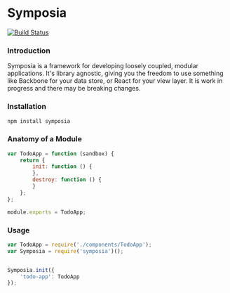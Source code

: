 Symposia 
========

[![Build Status](https://travis-ci.org/paulosborne/symposia.svg?branch=master)](https://travis-ci.org/paulosborne/symposia)


### Introduction

Symposia is a framework for developing loosely coupled, modular applications. It's library agnostic, giving you the freedom to use something like Backbone for your data store, or React for your view layer. It is work in progress and there may be breaking  changes.

### Installation

```javascript
npm install symposia
```

### Anatomy of a Module

```javascript
var TodoApp = function (sandbox) {
	return {
		init: function () {
		},
		destroy: function () {
		}
	};
};

module.exports = TodoApp;
```
### Usage

```javascript
var TodoApp = require('./components/TodoApp');
var Symposia = require('symposia')();


Symposia.init({
	'todo-app': TodoApp
});
```
